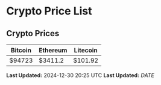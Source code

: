 # Crypto Price List

## Crypto Prices
| Bitcoin | Ethereum | Litecoin |
| ------- | -------- | -------- |
| $94723 | $3411.2 | $101.92 |
**Last Updated:** 2024-12-30 20:25 UTC
**Last Updated:** $DATE$
